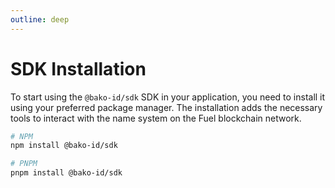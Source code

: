 ```yaml
---
outline: deep
---
```


# SDK Installation

To start using the `@bako-id/sdk` SDK in your application, you need to install it using your preferred package manager.
The installation adds the necessary tools to interact with the name system on the Fuel blockchain network.

```bash
# NPM
npm install @bako-id/sdk

# PNPM
pnpm install @bako-id/sdk
```
